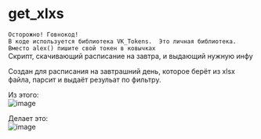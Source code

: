 # get_xlxs
`Осторожно! Говнокод!`  
`В коде используется библиотека VK_Tokens. 
Это личная библиотека. Вместо alex() пишите свой токен в ковычках`  
Скрипт, скачивающий расписание на завтра, и выдающий нужную инфу  

Создан для расписания на завтрашний день, которое берёт из xlsx файла, парсит и выдаёт резульат по фильтру.  
  
Из этого:  
![image](https://user-images.githubusercontent.com/40400854/131187371-bbe42cd6-745b-4ee0-88c8-1e891da8ae83.png)  
  
Делает это:  
![image](https://user-images.githubusercontent.com/40400854/131187438-54c44ebc-acb6-4aa7-81db-f39b6bca27c8.png)

